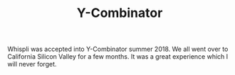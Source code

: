 ---
layout: 'post.njk'
when: 'Summer 2018'
title: 'Y-Combinator'
body: 'Whispli was accepted into Y-Combinator summer 2018. We all went over to California Silicon Valley for a few months. It was a great experience which I will never forget.'
---